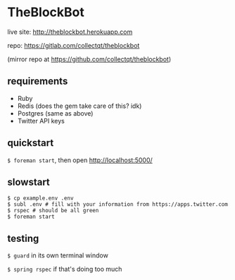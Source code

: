 # TheBlockBot

live site: <http://theblockbot.herokuapp.com>

repo: <https://gitlab.com/collectqt/theblockbot>

(mirror repo at <https://github.com/collectqt/theblockbot>)

## requirements

 * Ruby
 * Redis (does the gem take care of this? idk)
 * Postgres (same as above)
 * Twitter API keys

## quickstart

`$ foreman start`, then open <http://localhost:5000/>

## slowstart

```
$ cp example.env .env
$ subl .env # fill with your information from https://apps.twitter.com
$ rspec # should be all green
$ foreman start
```

## testing

`$ guard` in its own terminal window

`$ spring rspec` if that's doing too much
